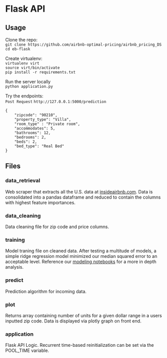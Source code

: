 # Flask API
## Usage
Clone the repo:<br>
```git clone https://github.com/airbnb-optimal-pricing/airbnb_pricing_DS``` <br>
```cd eb-flask```

Create virtualenv:<br>
```virtualenv virt``` <br>
```source virt/bin/activate``` <br>
```pip install -r requirements.txt``` 

Run the server locally <br>
```python application.py```

Try the endpoints:  <br>
```Post Request```
```http://127.0.0.1:5000/prediction```
```
{
	"zipcode": "90210",
	"property_type": "Villa",
	"room_type" : "Private room",
	"accommodates": 5,
	"bathrooms": 12,
	"bedrooms": 2,
	"beds": 2,
	"bed_type": "Real Bed"
}
```


## Files
### data_retrieval
Web scraper that extracts all the U.S. data at [insideairbnb.com](http://insideairbnb.com/get-the-data.html). Data is consolidated into a pandas dataframe and reduced to contain the columns with highest feature importances.

### data_cleaning
Data cleaning file for zip code and price columns.

### training
Model traning file on cleaned data. After testing a multitude of models, a simple ridge regression model minimized our median squared error to an acceptable level. Reference our [modeling notebooks](https://github.com/airbnb-optimal-pricing/airbnb_pricing_DS/tree/master/notebooks/Modeling) for a more in depth analysis.

### predict
Prediction algorithm for incoming data.

### plot
Returns array containing number of units for a given dollar range in a users inputted zip code. Data is displayed via plotly graph on front end. 

### application
Flask API Logic. Recurrent time-based reinitialization can be set via the POOL_TIME variable. 
